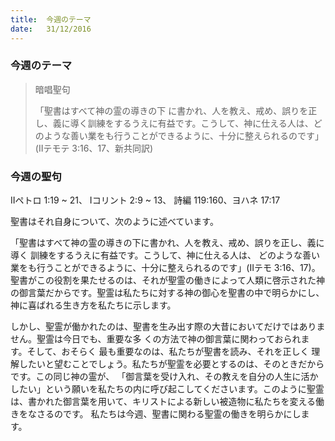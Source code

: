 ```yaml
---
title:  今週のテーマ
date:   31/12/2016
---
```


### 今週のテーマ

> <p>暗唱聖句</p>
> 「聖書はすべて神の霊の導きの下 に書かれ、人を教え、戒め、誤りを正し、義に導く訓練をするうえに有益です。こうして、神に仕える人は、どのような善い業をも行うことができるように、十分に整えられるのです」(IIテモテ	3:16、17、新共同訳)

### 今週の聖句
IIペトロ 1:19 ~ 21、 Iコリント 2:9 ~ 13、 詩編 119:160、ヨハネ 17:17

 聖書はそれ自身について、次のように述べています。
 
「聖書はすべて神の霊の導きの下に書かれ、人を教え、戒め、誤りを正し、義に導く 訓練をするうえに有益です。こうして、神に仕える人は、 どのような善い業をも行うことができるように、十分に整えられるのです」(IIテモ 3:16、17)。聖書がこの役割を果たせるのは、それが聖霊の働きによって人類に啓示された神の御言葉だからです。聖霊は私たちに対する神の御心を聖書の中で明らかにし、神に喜ばれる生き方を私たちに示します。

 しかし、聖霊が働かれたのは、聖書を生み出す際の大昔においてだけではありません。聖霊は今日でも、重要な多 くの方法で神の御言葉に関わっておられます。そして、おそらく 最も重要なのは、私たちが聖書を読み、それを正しく 理解したいと望むことでしょう。私たちが聖霊を必要とするのは、そのときだからです。この同じ神の霊が、
「御言葉を受け入れ、その教えを自分の人生に活かしたい」という願いを私たちの内に呼び起こしてくださいます。このように聖霊は、書かれた御言葉を用いて、キリストによる新しい被造物に私たちを変える働きをなさるのです。 私たちは今週、聖書に関わる聖霊の働きを明らかにします。
